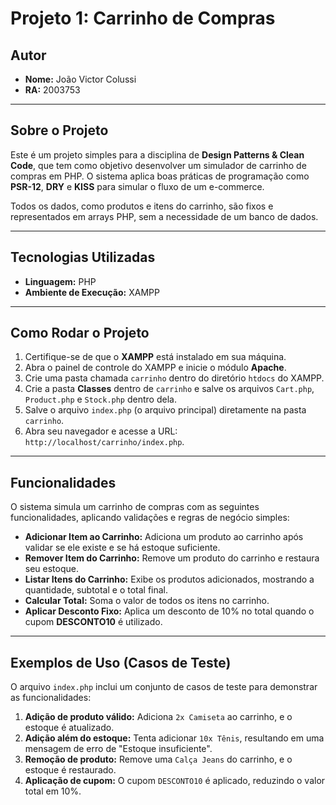 # Projeto 1:  Carrinho de Compras

## Autor
* **Nome:** João Victor Colussi
* **RA:** 2003753

---

## Sobre o Projeto
Este é um projeto simples para a disciplina de **Design Patterns & Clean Code**, que tem como objetivo desenvolver um simulador de carrinho de compras em PHP. O sistema aplica boas práticas de programação como **PSR-12**, **DRY** e **KISS** para simular o fluxo de um e-commerce.

Todos os dados, como produtos e itens do carrinho, são fixos e representados em arrays PHP, sem a necessidade de um banco de dados.

---

## Tecnologias Utilizadas
* **Linguagem:** PHP
* **Ambiente de Execução:** XAMPP

---

## Como Rodar o Projeto

1.  Certifique-se de que o **XAMPP** está instalado em sua máquina.
2.  Abra o painel de controle do XAMPP e inicie o módulo **Apache**.
3.  Crie uma pasta chamada `carrinho` dentro do diretório `htdocs` do XAMPP.
4.  Crie a pasta **Classes** dentro de `carrinho` e salve os arquivos `Cart.php`, `Product.php` e `Stock.php` dentro dela.
5.  Salve o arquivo `index.php` (o arquivo principal) diretamente na pasta `carrinho`.
6.  Abra seu navegador e acesse a URL: `http://localhost/carrinho/index.php`.

---

## Funcionalidades
O sistema simula um carrinho de compras com as seguintes funcionalidades, aplicando validações e regras de negócio simples:
* **Adicionar Item ao Carrinho:** Adiciona um produto ao carrinho após validar se ele existe e se há estoque suficiente.
* **Remover Item do Carrinho:** Remove um produto do carrinho e restaura seu estoque.
* **Listar Itens do Carrinho:** Exibe os produtos adicionados, mostrando a quantidade, subtotal e o total final.
* **Calcular Total:** Soma o valor de todos os itens no carrinho.
* **Aplicar Desconto Fixo:** Aplica um desconto de 10% no total quando o cupom **DESCONTO10** é utilizado.

---

## Exemplos de Uso (Casos de Teste)

O arquivo `index.php` inclui um conjunto de casos de teste para demonstrar as funcionalidades:

1.  **Adição de produto válido:** Adiciona `2x Camiseta` ao carrinho, e o estoque é atualizado.
2.  **Adição além do estoque:** Tenta adicionar `10x Tênis`, resultando em uma mensagem de erro de "Estoque insuficiente".
3.  **Remoção de produto:** Remove uma `Calça Jeans` do carrinho, e o estoque é restaurado.
4.  **Aplicação de cupom:** O cupom `DESCONTO10` é aplicado, reduzindo o valor total em 10%.
